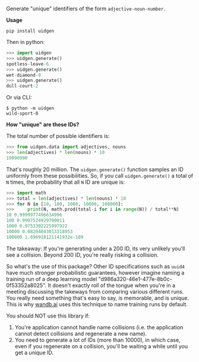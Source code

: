 Generate "unique" identifiers of the form `adjective-noun-number`.

**Usage**

```
pip install uidgen
```

Then in python:
```python
>>> import uidgen
>>> uidgen.generate()
spotless-leave-6
>>> uidgen.generate()
wet-diamond-0
>>> uidgen.generate()
dull-court-2
```

Or via CLI:

```
$ python -m uidgen
wild-sport-8
```

**How "unique" are these IDs?**

The total number of possible identifiers is:

```python
>>> from uidgen.data import adjectives, nouns
>>> len(adjectives) * len(nouns) * 10
19996990
```

That's roughly 20 million. The `uidgen.generate()` function samples an ID uniformly from these possibilities. So, if you call `uidgen.generate()` a total of `N` times, the probability that all `N` ID are unique is:

```python
>>> import math
>>> total = len(adjectives) * len(nouns) * 10
>>> for N in [10, 100, 1000, 10000, 100000]:
>>>     print(N, math.prod(total-i for i in range(N)) / total**N)
10 0.9999977496634996
100 0.9997524929700011
1000 0.9753302225997922
10000 0.08204043013318953
100000 1.696918121141932e-109
```

The takeaway: If you're generating under a 200 ID, its very unlikely you'll see a collision. Beyond 200 ID, you're really risking a collision.

So what's the use of this package? Other ID specifications such as `uuid4` have much stronger probabilistic guarantees, however imagine naming a training run of a deep learning model "d986a320-46e1-477e-8b0c-0f53352a8025". It doesn't exactly roll of the tongue when you're in a meeting discussing the takeways from comparing various different runs. You really need something that's easy to say, is memorable, and is unique. This is why [wandb.ai](https://wandb.ai/site) uses this technique to name training runs by default.

You should NOT use this library if:

1) You're application cannot handle name collisions (i.e. the application cannot detect collisions and regenerate a new name).
2) You need to generate a lot of IDs (more than 10000), in which case, even if you regenerate on a collision, you'll be waiting a while until you get a unique ID.
